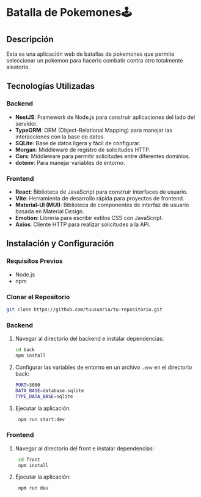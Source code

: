 # Batalla de Pokemones🕹️

## Descripción

Esta es una aplicación web de batallas de pokemones que permite seleccionar un pokemon para hacerlo combatir contra otro totalmente aleatorio.

## Tecnologías Utilizadas

### Backend

- **NestJS**: Framework de Node.js para construir aplicaciones del lado del servidor.
- **TypeORM**: ORM (Object-Relational Mapping) para manejar las interacciones con la base de datos.
- **SQLite**: Base de datos ligera y fácil de configurar.
- **Morgan**: Middleware de registro de solicitudes HTTP.
- **Cors**: Middleware para permitir solicitudes entre diferentes dominios.
- **dotenv**: Para manejar variables de entorno.

### Frontend

- **React**: Biblioteca de JavaScript para construir interfaces de usuario.
- **Vite**: Herramienta de desarrollo rápida para proyectos de frontend.
- **Material-UI (MUI)**: Biblioteca de componentes de interfaz de usuario basada en Material Design.
- **Emotion**: Librería para escribir estilos CSS con JavaScript.
- **Axios**: Cliente HTTP para realizar solicitudes a la API.

## Instalación y Configuración

### Requisitos Previos

- Node.js
- npm

### Clonar el Repositorio

```bash
git clone https://github.com/tuusuario/tu-repositorio.git

```

### Backend

1. Navegar al directorio del backend e instalar dependencias:

   ```bash
   cd back
   npm install
   ```

2. Configurar las variables de entorno en un archivo `.env` en el directorio back:

   ```bash
   PORT=3000
   DATA_BASE=database.sqlite
   TYPE_DATA_BASE=sqlite
   ```

3. Ejecutar la aplicación:
   ```bash
    npm run start:dev
   ```

### Frontend

1. Navegar al directorio del front e instalar dependencias:

   ```bash
    cd front
    npm install
   ```

2. Ejecutar la aplicación:
   ```bash
    npm run dev
   ```

